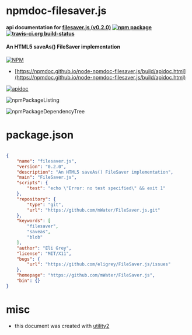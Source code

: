 # npmdoc-filesaver.js

#### api documentation for  [filesaver.js (v0.2.0)](https://github.com/mWater/FileSaver.js)  [![npm package](https://img.shields.io/npm/v/npmdoc-filesaver.js.svg?style=flat-square)](https://www.npmjs.org/package/npmdoc-filesaver.js) [![travis-ci.org build-status](https://api.travis-ci.org/npmdoc/node-npmdoc-filesaver.js.svg)](https://travis-ci.org/npmdoc/node-npmdoc-filesaver.js)

#### An HTML5 saveAs() FileSaver implementation

[![NPM](https://nodei.co/npm/filesaver.js.png?downloads=true&downloadRank=true&stars=true)](https://www.npmjs.com/package/filesaver.js)

- [https://npmdoc.github.io/node-npmdoc-filesaver.js/build/apidoc.html](https://npmdoc.github.io/node-npmdoc-filesaver.js/build/apidoc.html)

[![apidoc](https://npmdoc.github.io/node-npmdoc-filesaver.js/build/screenCapture.buildCi.browser.%252Ftmp%252Fbuild%252Fapidoc.html.png)](https://npmdoc.github.io/node-npmdoc-filesaver.js/build/apidoc.html)

![npmPackageListing](https://npmdoc.github.io/node-npmdoc-filesaver.js/build/screenCapture.npmPackageListing.svg)

![npmPackageDependencyTree](https://npmdoc.github.io/node-npmdoc-filesaver.js/build/screenCapture.npmPackageDependencyTree.svg)



# package.json

```json

{
    "name": "filesaver.js",
    "version": "0.2.0",
    "description": "An HTML5 saveAs() FileSaver implementation",
    "main": "FileSaver.js",
    "scripts": {
        "test": "echo \"Error: no test specified\" && exit 1"
    },
    "repository": {
        "type": "git",
        "url": "https://github.com/mWater/FileSaver.js.git"
    },
    "keywords": [
        "filesaver",
        "saveas",
        "blob"
    ],
    "author": "Eli Grey",
    "license": "MIT/X11",
    "bugs": {
        "url": "https://github.com/eligrey/FileSaver.js/issues"
    },
    "homepage": "https://github.com/mWater/FileSaver.js",
    "bin": {}
}
```



# misc
- this document was created with [utility2](https://github.com/kaizhu256/node-utility2)
